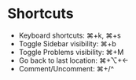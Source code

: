 # Shortcuts

* Keyboard shortcuts: ⌘+k, ⌘+s
* Toggle Sidebar visibility: ⌘+b
* Toggle Problems visibility: ⌘+M
* Go back to last location: ⌘+⌥+←
* Comment/Uncomment: ⌘+/^